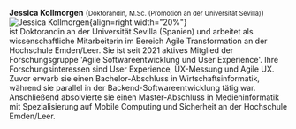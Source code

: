 **Jessica Kollmorgen** (<small>Doktorandin, M.Sc. (Promotion an der Universität Sevilla)</small>)![Jessica Kollmorgen](/assets/JK.jpg){align=right width="20%"}<br>ist Doktorandin an der Universität Sevilla (Spanien) und arbeitet als wissenschaftliche Mitarbeiterin im Bereich Agile Transformation an der Hochschule Emden/Leer. Sie ist seit 2021 aktives Mitglied der Forschungsgruppe 'Agile Softwareentwicklung und User Experience'. Ihre Forschungsinteressen sind User Experience, UX-Messung und Agile UX. Zuvor erwarb sie einen Bachelor-Abschluss in Wirtschaftsinformatik, während sie parallel in der Backend-Softwareentwicklung tätig war. Anschließend absolvierte sie einen Master-Abschluss in Medieninformatik mit Spezialisierung auf Mobile Computing und Sicherheit an der Hochschule Emden/Leer.